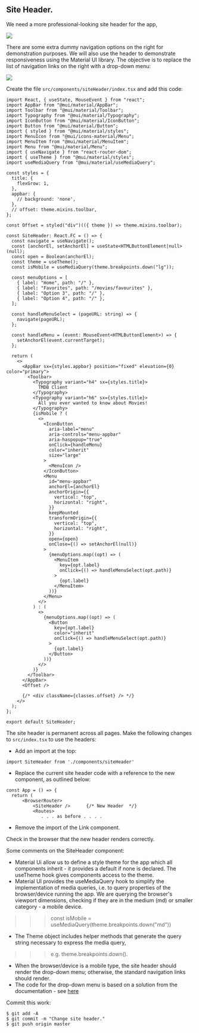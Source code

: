 ## Site Header.

We need a more professional-looking site header for the app,

![][newheader]

There are some extra dummy navigation options on the right for demonstration purposes. We will also use the header to demonstrate responsiveness using the Material UI library. The objective is to replace the list of navigation links on the right with a drop-down menu:

![][responsive]

Create the file `src/components/siteHeader/index.tsx` and add this code:

```tsx
import React, { useState, MouseEvent } from "react";
import AppBar from "@mui/material/AppBar";
import Toolbar from "@mui/material/Toolbar";
import Typography from "@mui/material/Typography";
import IconButton from "@mui/material/IconButton";
import Button from "@mui/material/Button";
import { styled } from "@mui/material/styles";
import MenuIcon from "@mui/icons-material/Menu";
import MenuItem from "@mui/material/MenuItem";
import Menu from "@mui/material/Menu";
import { useNavigate } from "react-router-dom";
import { useTheme } from "@mui/material/styles";
import useMediaQuery from "@mui/material/useMediaQuery";

const styles = {
  title: {
    flexGrow: 1,
  },
  appbar: {
    // background: 'none',
  },
  // offset: theme.mixins.toolbar,
};

const Offset = styled("div")(({ theme }) => theme.mixins.toolbar);

const SiteHeader: React.FC = () => {
  const navigate = useNavigate();
  const [anchorEl, setAnchorEl] = useState<HTMLButtonElement|null>(null);
  const open = Boolean(anchorEl);
  const theme = useTheme();
  const isMobile = useMediaQuery(theme.breakpoints.down("lg"));

  const menuOptions = [
    { label: "Home", path: "/" },
    { label: "Favorites", path: "/movies/favourites" },
    { label: "Option 3", path: "/" },
    { label: "Option 4", path: "/" },
  ];

  const handleMenuSelect = (pageURL: string) => {
    navigate(pageURL);
  };

  const handleMenu = (event: MouseEvent<HTMLButtonElement>) => {
    setAnchorEl(event.currentTarget);
  };

  return (
    <>
      <AppBar sx={styles.appbar} position="fixed" elevation={0} color="primary">
        <Toolbar>
          <Typography variant="h4" sx={styles.title}>
            TMDB Client
          </Typography>
          <Typography variant="h6" sx={styles.title}>
            All you ever wanted to know about Movies!
          </Typography>
          {isMobile ? (
            <>
              <IconButton
                aria-label="menu"
                aria-controls="menu-appbar"
                aria-haspopup="true"
                onClick={handleMenu}
                color="inherit"
                size="large"
              >
                <MenuIcon />
              </IconButton>
              <Menu
                id="menu-appbar"
                anchorEl={anchorEl}
                anchorOrigin={{
                  vertical: "top",
                  horizontal: "right",
                }}
                keepMounted
                transformOrigin={{
                  vertical: "top",
                  horizontal: "right",
                }}
                open={open}
                onClose={() => setAnchorEl(null)}
              >
                {menuOptions.map((opt) => (
                  <MenuItem
                    key={opt.label}
                    onClick={() => handleMenuSelect(opt.path)}
                  >
                    {opt.label}
                  </MenuItem>
                ))}
              </Menu>
            </>
          ) : (
            <>
              {menuOptions.map((opt) => (
                <Button
                  key={opt.label}
                  color="inherit"
                  onClick={() => handleMenuSelect(opt.path)}
                >
                  {opt.label}
                </Button>
              ))}
            </>
          )}
        </Toolbar>
      </AppBar>
      <Offset />

      {/* <div className={classes.offset} /> */}
    </>
  );
};

export default SiteHeader;
```
The site header is permanent across all pages. 
Make the following changes to `src/index.tsx` to use the headers:

- Add an import at the top:

```tsx
import SiteHeader from './components/siteHeader'
```
- Replace the current site header code with a reference to the new component, as outlined below:

```
const App = () => {
  return (
      <BrowserRouter>
          <SiteHeader />      {/* New Header  */}
          <Routes>
             . . . as before . . . .
```
+ Remove the import of the Link component.

Check in the browser that the new header renders correctly.

Some comments on the SiteHeader component:

- Material Ui allow us to define a style theme for the app which all components inherit - it provides a default if none is declared. The useTheme hook gives components access to the theme.
- Material UI provides the useMediaQuery hook to simplify the implementation of media queries, i.e. to query properties of the browser/device running the app. We are querying the browser's viewport dimensions, checking if they are in the medium (md) or smaller category - a mobile device.
>>>const isMobile = useMediaQuery(theme.breakpoints.down("md"))
- The Theme object includes helper methods that generate the query string necessary to express the media query, 

>>>e.g. theme.breakpoints.down(). 

- When the browser/device is a mobile type, the site header should render the drop-down menu; otherwise, the standard navigation links should render. 
- The code for the drop-down menu is based on a solution from the documentation - see [here](https://material-ui.com/components/menus/)

Commit this work:

```
$ git add -A
$ git commit -m "Change site header."
$ git push origin master
```


[newheader]: ./img/newheader.png
[responsive]: ./img/responsive.png
